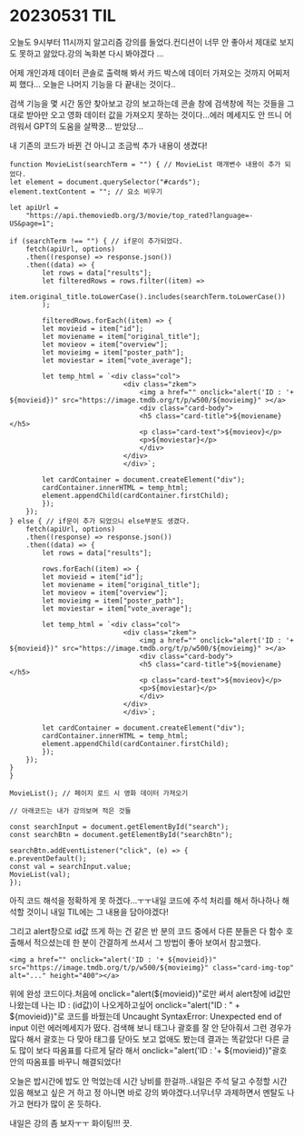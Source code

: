 # 20230531 TIL

오늘도 9시부터 11시까지 알고리즘 강의를 들었다.컨디션이 너무 안 좋아서 제대로 보지도 못하고 앓았다.강의 녹화본 다시 봐야겠다 ...

어제 개인과제 데이터 콘솔로 출력해 봐서 카드 박스에 데이터 가져오는 것까지 어찌저찌 했다... 오늘은 나머지 기능을 다 끝내는 것이다..

검색 기능을 몇 시간 동안 찾아보고 강의 보고하는데 콘솔 창에 검색창에 적는 것들을 그대로 받아만 오고 영화 데이터 값을 가져오지 못하는 것이다...에러 메세지도 안 뜨니 어려워서 GPT의 도움을 살짝쿵... 받았당...

내 기존의 코드가 바뀐 건 아니고 조금씩 추가 내용이 생겼다!

    function MovieList(searchTerm = "") { // MovieList 매개변수 내용이 추가 되었다.
    let element = document.querySelector("#cards");
    element.textContent = ""; // 요소 비우기

    let apiUrl =
        "https://api.themoviedb.org/3/movie/top_rated?language=-US&page=1";

    if (searchTerm !== "") { // if문이 추가되었다.
        fetch(apiUrl, options)
        .then((response) => response.json())
        .then((data) => {
            let rows = data["results"];
            let filteredRows = rows.filter((item) =>
            item.original_title.toLowerCase().includes(searchTerm.toLowerCase())
            );

            filteredRows.forEach((item) => {
            let movieid = item["id"];
            let moviename = item["original_title"];
            let movieov = item["overview"];
            let movieimg = item["poster_path"];
            let moviestar = item["vote_average"];

            let temp_html = `<div class="col">
                                <div class="zkem">
                                    <img a href="" onclick="alert('ID : '+ ${movieid})" src="https://image.tmdb.org/t/p/w500/${movieimg}" ></a>
                                    <div class="card-body">
                                    <h5 class="card-title">${moviename}</h5>
                                    <p class="card-text">${movieov}</p>
                                    <p>${moviestar}</p>
                                    </div>
                                </div>
                                </div>`;

            let cardContainer = document.createElement("div");
            cardContainer.innerHTML = temp_html;
            element.appendChild(cardContainer.firstChild);
            });
        });
    } else { // if문이 추가 되었으니 else부분도 생겼다.
        fetch(apiUrl, options)
        .then((response) => response.json())
        .then((data) => {
            let rows = data["results"];

            rows.forEach((item) => {
            let movieid = item["id"];
            let moviename = item["original_title"];
            let movieov = item["overview"];
            let movieimg = item["poster_path"];
            let moviestar = item["vote_average"];

            let temp_html = `<div class="col">
                                <div class="zkem">
                                    <img a href="" onclick="alert('ID : '+ ${movieid})" src="https://image.tmdb.org/t/p/w500/${movieimg}" ></a>
                                    <div class="card-body">
                                    <h5 class="card-title">${moviename}</h5>
                                    <p class="card-text">${movieov}</p>
                                    <p>${moviestar}</p>
                                    </div>
                                </div>
                                </div>`;

            let cardContainer = document.createElement("div");
            cardContainer.innerHTML = temp_html;
            element.appendChild(cardContainer.firstChild);
            });
        });
    }
    }

    MovieList(); // 페이지 로드 시 영화 데이터 가져오기

    // 아래코드는 내가 강의보며 적은 것들

    const searchInput = document.getElementById("search");
    const searchBtn = document.getElementById("searchBtn");

    searchBtn.addEventListener("click", (e) => {
    e.preventDefault();
    const val = searchInput.value;
    MovieList(val);
    });

아직 코드 해석을 정확하게 못 하겠다...ㅜㅜ내일 코드에 주석 처리를 해서 하나하나 해석할 것이니 내일 TIL에는 그 내용을 담아야겠다!

그리고 alert창으로 id값 뜨게 하는 건 같은 반 분의 코드 중에서 다른 분들은 다 함수 호출해서 적으셨는데 한 분이 간결하게 쓰셔서 그 방법이 좋아 보여서 참고했다.

    <img a href="" onclick="alert('ID : '+ ${movieid})" src="https://image.tmdb.org/t/p/w500/${movieimg}" class="card-img-top" alt="..." height="400"></a>

위에 완성 코드이다.처음에 onclick="alert(${movieid})"로만 써서 alert창에 id값만 나왔는데 나는 ID : (id값)이 나오게하고싶어
onclick="alert("ID : " + ${movieid})"로 코드를 바꿨는데 Uncaught SyntaxError: Unexpected end of input 이런 에러메세지가 떴다.
검색해 보니 태그나 괄호를 잘 안 닫아줘서 그런 경우가 많다 해서 괄호는 다 맞아 태그를 닫아도 보고 없애도 봤는데 결과는 똑같았다!
다른 글도 많이 보다 따옴표를 다르게 달라 해서 onclick="alert('ID : '+ ${movieid})"괄호 안의 따옴표를 바꾸니 해결되었다!

오늘은 밥시간에 밥도 안 먹었는데 시간 낭비를 한걸까..내일은 주석 달고 수정할 시간 있음 해보고 싶은 거 하고 정 아니면 바로 강의 봐야겠다.너무너무 과제하면서 멘탈도 나가고 현타가 많이 온 듯하다.

내일은 강의 좀 보자ㅜㅜ 화이팅!!! 끗.
